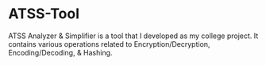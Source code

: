 # ATSS-Tool
ATSS Analyzer &amp; Simplifier is a tool that I developed as my college project. It contains various operations related to Encryption/Decryption, Encoding/Decoding, &amp; Hashing.
